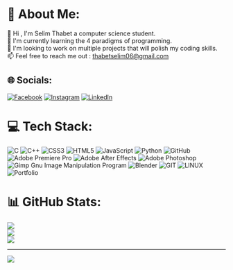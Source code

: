 # 💫 About Me:
👋 Hi , I'm Selim Thabet a computer science student.<br>👀 I'm currently learning the 4 paradigms of programming.<br>🌱 I'm looking to work on multiple projects that will polish my coding skills.<br>📫 Feel free to reach me out : thabetselim06@gmail.com<br> 


## 🌐 Socials:
[![Facebook](https://img.shields.io/badge/Facebook-%231877F2.svg?logo=Facebook&logoColor=white)](https://facebook.com/https://www.facebook.com/hackyourmind.0001/) [![Instagram](https://img.shields.io/badge/Instagram-%23E4405F.svg?logo=Instagram&logoColor=white)](https://instagram.com/https://www.instagram.com/selimthabet_/) [![LinkedIn](https://img.shields.io/badge/LinkedIn-%230077B5.svg?logo=linkedin&logoColor=white)](https://linkedin.com/in/https://www.linkedin.com/in/selim-thabet-228114255/) 

# 💻 Tech Stack:
![C](https://img.shields.io/badge/c-%2300599C.svg?style=flat&logo=c&logoColor=white) ![C++](https://img.shields.io/badge/c++-%2300599C.svg?style=flat&logo=c%2B%2B&logoColor=white) ![CSS3](https://img.shields.io/badge/css3-%231572B6.svg?style=flat&logo=css3&logoColor=white) ![HTML5](https://img.shields.io/badge/html5-%23E34F26.svg?style=flat&logo=html5&logoColor=white) ![JavaScript](https://img.shields.io/badge/javascript-%23323330.svg?style=flat&logo=javascript&logoColor=%23F7DF1E) ![Python](https://img.shields.io/badge/python-3670A0?style=flat&logo=python&logoColor=ffdd54) ![GitHub](https://img.shields.io/badge/GitHub-%23121011.svg?style=flat&logo=github&logoColor=white) ![Adobe Premiere Pro](https://img.shields.io/badge/Adobe%20Premiere%20Pro-9999FF.svg?style=flat&logo=Adobe%20Premiere%20Pro&logoColor=white) ![Adobe After Effects](https://img.shields.io/badge/Adobe%20After%20Effects-9999FF.svg?style=flat&logo=Adobe%20After%20Effects&logoColor=white) ![Adobe Photoshop](https://img.shields.io/badge/adobephotoshop-%2331A8FF.svg?style=flat&logo=adobephotoshop&logoColor=white) ![Gimp Gnu Image Manipulation Program](https://img.shields.io/badge/Gimp-657D8B?style=flat&logo=gimp&logoColor=FFFFFF) ![Blender](https://img.shields.io/badge/blender-%23F5792A.svg?style=flat&logo=blender&logoColor=white) ![GIT](https://img.shields.io/badge/Git-fc6d26?style=flat&logo=git&logoColor=white) ![LINUX](https://img.shields.io/badge/Linux-FCC624?style=flat&logo=linux&logoColor=black) ![Portfolio](https://img.shields.io/badge/Portfolio-%23000000.svg?style=flat&logo=firefox&logoColor=#FF7139)
# 📊 GitHub Stats:
![](https://github-readme-stats.vercel.app/api?username=darkisabsent&theme=radical&hide_border=false&include_all_commits=false&count_private=false)<br/>
![](https://github-readme-streak-stats.herokuapp.com/?user=darkisabsent&theme=radical&hide_border=false)<br/>
![](https://github-readme-stats.vercel.app/api/top-langs/?username=darkisabsent&theme=radical&hide_border=false&include_all_commits=false&count_private=false&layout=compact)

---
[![](https://visitcount.itsvg.in/api?id=darkisabsent&icon=0&color=5)](https://visitcount.itsvg.in)

<!-- Proudly created with GPRM ( https://gprm.itsvg.in ) -->
